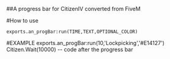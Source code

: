 ##A progress bar for CitizenIV converted from FiveM 

#How to use

`exports.an_progBar:run(TIME,TEXT,OPTIONAL_COLOR)`





#EXAMPLE
exports.an_progBar:run(10,'Lockpicking','#E14127')
Citizen.Wait(10000)
-- code after the progress bar
